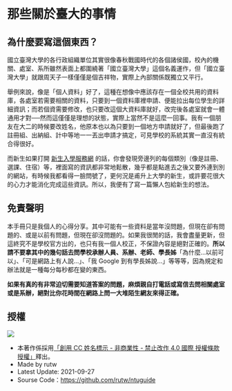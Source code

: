# 那些關於臺大的事情

## 為什麼要寫這個東西？

國立臺灣大學的各行政組織單位其實很像春秋戰國時代的各個諸侯國，校內的機關、處室、系所雖然表面上都圍繞著「國立臺灣大學」這個名義運作，但「國立臺灣大學」就跟周天子一樣僅僅是個吉祥物，實際上內部關係既獨立又平行。

舉例來說，像是「個人資料」好了，這種在想像中應該存在一個全校共用的資料庫，各處室若需要相關的資料，只要到一個資料庫裡申請、便能拉出每位學生的詳細資訊；而若個資需要修改，也只要改這個大資料庫就好，改完後各處室就會一體通用才對──然而這僅僅是理想的狀態，實際上當然不是這麼一回事。我有一個朋友在大二的時候要改姓名，他原本也以為只要到一個地方申請就好了，但最後跑了註冊組、出納組、計中等地一一丟出申請才搞定，可見學校的系統其實一直沒有統合得很好。

而新生如果打開 [新生入學服務網](https://reg.aca.ntu.edu.tw/newstu/) 的話，你會發現旁邊列的每個類別（像是註冊、選課、住宿）等，裡面寫的資訊都非常地鬆散，幾乎都是點進去之後又要外連到別的網站，有時候我都看得一臉問號了，更何況是甫升上大學的新生，或許要花很大的心力才能消化完成這些資訊。所以，我便有了寫一篇懶人包給新生的想法。

## 免責聲明

本手冊只是我個人的心得分享。其中可能有一些資料是當年沒問題，但現在卻有問題的、或是以前有問題，但現在卻沒問題的。如果我很閒的話，我會盡量更新，但這終究不是學校官方出的，也只有我一個人校正，不保證內容是絕對正確的。**所以請不要拿其中的幾句話去問學校承辦人員、系辦、老師、學長姊**「為什麼...以前可以」、「可是網路上有人說...」、「我 Google 到有學長姊說...」等等等，因為規定和辦法就是一種每分每秒都在變的東西。

**如果有真的有非常迫切需要知道答案的問題，麻煩親自打電話或寫信去問相關處室或是系辦，絕對比你花時間在網路上問一大堆陌生網友來得正確。**

## 授權

![](https://i.creativecommons.org/l/by-nc-nd/3.0/tw/88x31.png)

- 本著作係採用<a rel="license" href="http://creativecommons.org/licenses/by-nc-nd/4.0/">「創用 CC 姓名標示 - 非商業性 - 禁止改作 4.0 國際 授權條款授權」</a>釋出。
- Made by rutw
- Latest Update: 2021-09-27
- Sourse Code：https://github.com/rutw/ntuguide

